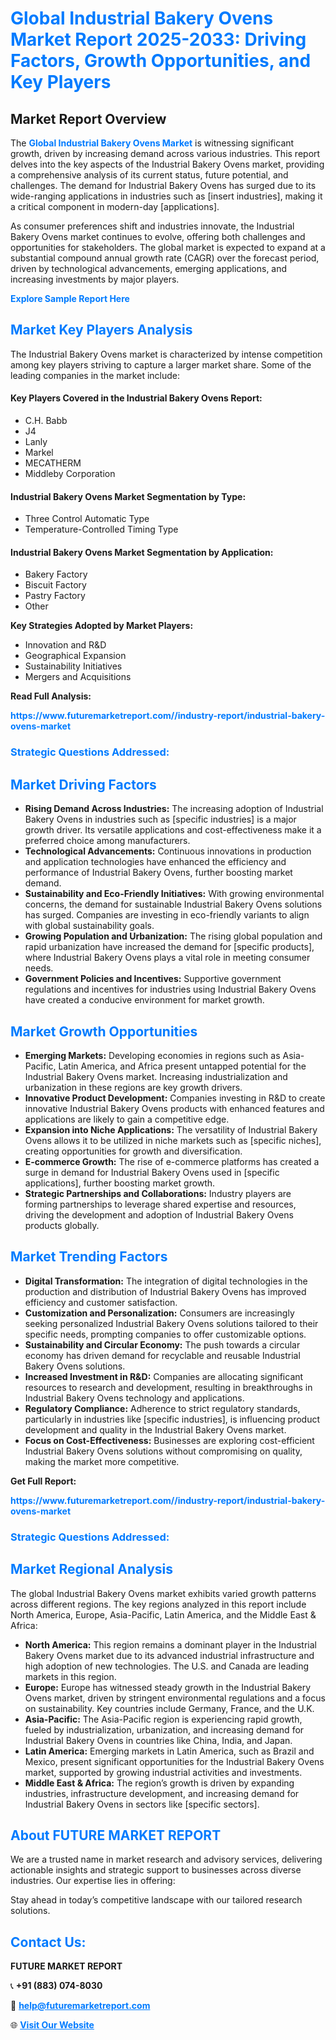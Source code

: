 <h1 style="color: #007BFF;">Global Industrial Bakery Ovens Market Report 2025-2033: Driving Factors, Growth Opportunities, and Key Players</h1>

<section id="overview">
<h2>Market Report Overview</h2>
<p>The <a href="https://www.futuremarketreport.com//industry-report/industrial-bakery-ovens-market" style="color: #007BFF; text-decoration: none;"><strong>Global Industrial Bakery Ovens Market</strong></a> is witnessing significant growth, driven by increasing demand across various industries. This report delves into the key aspects of the Industrial Bakery Ovens market, providing a comprehensive analysis of its current status, future potential, and challenges. The demand for Industrial Bakery Ovens has surged due to its wide-ranging applications in industries such as [insert industries], making it a critical component in modern-day [applications].</p>
<p>As consumer preferences shift and industries innovate, the Industrial Bakery Ovens market continues to evolve, offering both challenges and opportunities for stakeholders. The global market is expected to expand at a substantial compound annual growth rate (CAGR) over the forecast period, driven by technological advancements, emerging applications, and increasing investments by major players.</p>
</section>

<section id="overview">
<p><a href="https://www.futuremarketreport.com//request-sample/reportId=50599" style="color: #007BFF; text-decoration: none;"><strong>Explore Sample Report Here</strong></a></p>
</section>

<section id="key-players">
<h2 style="color: #007BFF;">Market Key Players Analysis</h2>
<p>The Industrial Bakery Ovens market is characterized by intense competition among key players striving to capture a larger market share. Some of the leading companies in the market include:</p>
<h4>Key Players Covered in the Industrial Bakery Ovens Report:</h4>
<ul><li>C.H. Babb</li><li>J4</li><li>Lanly</li><li>Markel</li><li>MECATHERM</li><li>Middleby Corporation</li></ul>
<h4>Industrial Bakery Ovens Market Segmentation by Type:</h4>
<ul><li>Three Control Automatic Type</li><li>Temperature-Controlled Timing Type</li></ul>

<h4>Industrial Bakery Ovens Market Segmentation by Application:</h4>
<ul><li>Bakery Factory</li><li>Biscuit Factory</li><li>Pastry Factory</li><li>Other</li></ul>
<p><strong>Key Strategies Adopted by Market Players:</strong></p>
<ul>
<li>Innovation and R&D</li>
<li>Geographical Expansion</li>
<li>Sustainability Initiatives</li>
<li>Mergers and Acquisitions</li>
</ul>
</section>

<section>
<p><strong>Read Full Analysis: </strong></p><a href="https://www.futuremarketreport.com//industry-report/industrial-bakery-ovens-market" style="color: #007BFF; text-decoration: none;"><strong>https://www.futuremarketreport.com//industry-report/industrial-bakery-ovens-market</strong></a>
<h3 style="color: #007BFF;">Strategic Questions Addressed:</h3>
</section>

<section id="driving-factors">
<h2 style="color: #007BFF;">Market Driving Factors</h2>
<ul>
<li><strong>Rising Demand Across Industries:</strong> The increasing adoption of Industrial Bakery Ovens in industries such as [specific industries] is a major growth driver. Its versatile applications and cost-effectiveness make it a preferred choice among manufacturers.</li>
<li><strong>Technological Advancements:</strong> Continuous innovations in production and application technologies have enhanced the efficiency and performance of Industrial Bakery Ovens, further boosting market demand.</li>
<li><strong>Sustainability and Eco-Friendly Initiatives:</strong> With growing environmental concerns, the demand for sustainable Industrial Bakery Ovens solutions has surged. Companies are investing in eco-friendly variants to align with global sustainability goals.</li>
<li><strong>Growing Population and Urbanization:</strong> The rising global population and rapid urbanization have increased the demand for [specific products], where Industrial Bakery Ovens plays a vital role in meeting consumer needs.</li>
<li><strong>Government Policies and Incentives:</strong> Supportive government regulations and incentives for industries using Industrial Bakery Ovens have created a conducive environment for market growth.</li>
</ul>
</section>

<section id="growth-opportunities">
<h2 style="color: #007BFF;">Market Growth Opportunities</h2>
<ul>
<li><strong>Emerging Markets:</strong> Developing economies in regions such as Asia-Pacific, Latin America, and Africa present untapped potential for the Industrial Bakery Ovens market. Increasing industrialization and urbanization in these regions are key growth drivers.</li>
<li><strong>Innovative Product Development:</strong> Companies investing in R&D to create innovative Industrial Bakery Ovens products with enhanced features and applications are likely to gain a competitive edge.</li>
<li><strong>Expansion into Niche Applications:</strong> The versatility of Industrial Bakery Ovens allows it to be utilized in niche markets such as [specific niches], creating opportunities for growth and diversification.</li>
<li><strong>E-commerce Growth:</strong> The rise of e-commerce platforms has created a surge in demand for Industrial Bakery Ovens used in [specific applications], further boosting market growth.</li>
<li><strong>Strategic Partnerships and Collaborations:</strong> Industry players are forming partnerships to leverage shared expertise and resources, driving the development and adoption of Industrial Bakery Ovens products globally.</li>
</ul>
</section>

<section id="trending-factors">
<h2 style="color: #007BFF;">Market Trending Factors</h2>
<ul>
<li><strong>Digital Transformation:</strong> The integration of digital technologies in the production and distribution of Industrial Bakery Ovens has improved efficiency and customer satisfaction.</li>
<li><strong>Customization and Personalization:</strong> Consumers are increasingly seeking personalized Industrial Bakery Ovens solutions tailored to their specific needs, prompting companies to offer customizable options.</li>
<li><strong>Sustainability and Circular Economy:</strong> The push towards a circular economy has driven demand for recyclable and reusable Industrial Bakery Ovens solutions.</li>
<li><strong>Increased Investment in R&D:</strong> Companies are allocating significant resources to research and development, resulting in breakthroughs in Industrial Bakery Ovens technology and applications.</li>
<li><strong>Regulatory Compliance:</strong> Adherence to strict regulatory standards, particularly in industries like [specific industries], is influencing product development and quality in the Industrial Bakery Ovens market.</li>
<li><strong>Focus on Cost-Effectiveness:</strong> Businesses are exploring cost-efficient Industrial Bakery Ovens solutions without compromising on quality, making the market more competitive.</li>
</ul>
</section>

<section>
<p><strong>Get Full Report: </strong></p><a href="https://www.futuremarketreport.com//industry-report/industrial-bakery-ovens-market" style="color: #007BFF; text-decoration: none;"><strong>https://www.futuremarketreport.com//industry-report/industrial-bakery-ovens-market</strong></a>
<h3 style="color: #007BFF;">Strategic Questions Addressed:</h3>
</section>


<section id="regional-analysis">
<h2 style="color: #007BFF;">Market Regional Analysis</h2>
<p>The global Industrial Bakery Ovens market exhibits varied growth patterns across different regions. The key regions analyzed in this report include North America, Europe, Asia-Pacific, Latin America, and the Middle East & Africa:</p>
<ul>
<li><strong>North America:</strong> This region remains a dominant player in the Industrial Bakery Ovens market due to its advanced industrial infrastructure and high adoption of new technologies. The U.S. and Canada are leading markets in this region.</li>
<li><strong>Europe:</strong> Europe has witnessed steady growth in the Industrial Bakery Ovens market, driven by stringent environmental regulations and a focus on sustainability. Key countries include Germany, France, and the U.K.</li>
<li><strong>Asia-Pacific:</strong> The Asia-Pacific region is experiencing rapid growth, fueled by industrialization, urbanization, and increasing demand for Industrial Bakery Ovens in countries like China, India, and Japan.</li>
<li><strong>Latin America:</strong> Emerging markets in Latin America, such as Brazil and Mexico, present significant opportunities for the Industrial Bakery Ovens market, supported by growing industrial activities and investments.</li>
<li><strong>Middle East & Africa:</strong> The region’s growth is driven by expanding industries, infrastructure development, and increasing demand for Industrial Bakery Ovens in sectors like [specific sectors].</li>
</ul>
</section>

<footer>
<h2 style="color: #007BFF;">About FUTURE MARKET REPORT</h2>
<p>We are a trusted name in market research and advisory services, delivering actionable insights and strategic support to businesses across diverse industries. Our expertise lies in offering:</p>

<p>Stay ahead in today’s competitive landscape with our tailored research solutions.</p>

<h2 style="color: #007BFF;">Contact Us:</h2>
<p><strong>FUTURE MARKET REPORT</strong></p>
<p>📞 <strong>+91 (883) 074-8030</strong></p>
<p>📧 <strong><a href="mailto:help@futuremarketreport.com" style="color: #007BFF;">help@futuremarketreport.com</a></strong></p>
<p>🌐 <strong><a href="https://www.futuremarketreport.com/" style="color: #007BFF;">Visit Our Website</a></strong></p>
</footer>